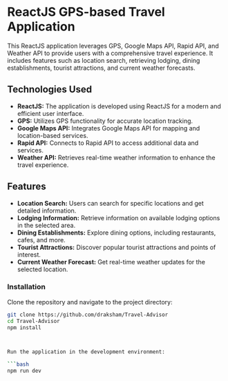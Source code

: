# ReactJS GPS-based Travel Application

This ReactJS application leverages GPS, Google Maps API, Rapid API, and Weather API to provide users with a comprehensive travel experience. It includes features such as location search, retrieving lodging, dining establishments, tourist attractions, and current weather forecasts.

## Technologies Used

- **ReactJS:** The application is developed using ReactJS for a modern and efficient user interface.
- **GPS:** Utilizes GPS functionality for accurate location tracking.
- **Google Maps API:** Integrates Google Maps API for mapping and location-based services.
- **Rapid API:** Connects to Rapid API to access additional data and services.
- **Weather API:** Retrieves real-time weather information to enhance the travel experience.

## Features

- **Location Search:** Users can search for specific locations and get detailed information.
- **Lodging Information:** Retrieve information on available lodging options in the selected area.
- **Dining Establishments:** Explore dining options, including restaurants, cafes, and more.
- **Tourist Attractions:** Discover popular tourist attractions and points of interest.
- **Current Weather Forecast:** Get real-time weather updates for the selected location.


### Installation

Clone the repository and navigate to the project directory:
```bash
git clone https://github.com/draksham/Travel-Advisor
cd Travel-Advisor
npm install



Run the application in the development environment:

```bash
npm run dev
